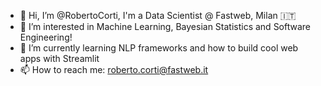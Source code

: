 - 👋 Hi, I’m @RobertoCorti, I'm a Data Scientist @ Fastweb, Milan :it:
- 👀 I’m interested in Machine Learning, Bayesian Statistics and Software Engineering!
- 🌱 I’m currently learning NLP frameworks and how to build cool web apps with Streamlit
- 📫 How to reach me: roberto.corti@fastweb.it

<!---
RobertoCorti/RobertoCorti is a ✨ special ✨ repository because its `README.md` (this file) appears on your GitHub profile.
You can click the Preview link to take a look at your changes.
--->
